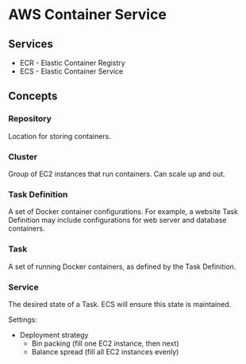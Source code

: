 # AWS Container Service

## Services

- ECR - Elastic Container Registry
- ECS - Elastic Container Service

## Concepts

### Repository

Location for storing containers.

### Cluster

Group of EC2 instances that run containers. Can scale up and out.

### Task Definition

A set of Docker container configurations. For example, a website Task Definition may include configurations for web server and database containers.

### Task

A set of running Docker containers, as defined by the Task Definition.

### Service

The desired state of a Task. ECS will ensure this state is maintained.

Settings:

- Deployment strategy
  - Bin packing (fill one EC2 instance, then next)
  - Balance spread (fill all EC2 instances evenly)
